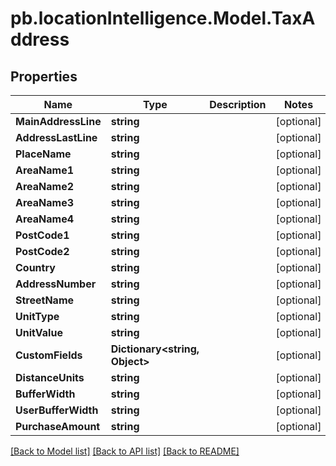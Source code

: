 # pb.locationIntelligence.Model.TaxAddress
## Properties

Name | Type | Description | Notes
------------ | ------------- | ------------- | -------------
**MainAddressLine** | **string** |  | [optional] 
**AddressLastLine** | **string** |  | [optional] 
**PlaceName** | **string** |  | [optional] 
**AreaName1** | **string** |  | [optional] 
**AreaName2** | **string** |  | [optional] 
**AreaName3** | **string** |  | [optional] 
**AreaName4** | **string** |  | [optional] 
**PostCode1** | **string** |  | [optional] 
**PostCode2** | **string** |  | [optional] 
**Country** | **string** |  | [optional] 
**AddressNumber** | **string** |  | [optional] 
**StreetName** | **string** |  | [optional] 
**UnitType** | **string** |  | [optional] 
**UnitValue** | **string** |  | [optional] 
**CustomFields** | **Dictionary&lt;string, Object&gt;** |  | [optional] 
**DistanceUnits** | **string** |  | [optional] 
**BufferWidth** | **string** |  | [optional] 
**UserBufferWidth** | **string** |  | [optional] 
**PurchaseAmount** | **string** |  | [optional] 

[[Back to Model list]](../README.md#documentation-for-models) [[Back to API list]](../README.md#documentation-for-api-endpoints) [[Back to README]](../README.md)

